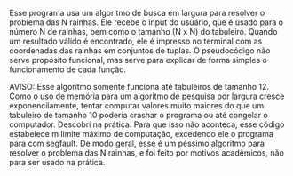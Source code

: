 Esse programa usa um algoritmo de busca em largura para resolver o problema das N rainhas. Ele recebe o input do usuário, que é usado para o número N de rainhas, bem como o tamanho (N x N) do tabuleiro. Quando um resultado válido é encontrado, ele é impresso no terminal com as coordenadas das rainhas em conjuntos de tuplas. O pseudocódigo não serve propósito funcional, mas serve para explicar de forma simples o funcionamento de cada função.

AVISO: Esse algoritmo somente funciona até tabuleiros de tamanho 12. Como o uso de memória para um algoritmo de pesquisa por largura cresce exponencilamente, tentar computar valores muito maiores do que um tabuleiro de tamanho 10 poderia crashar o programa ou até congelar o computador. Descobri na prática. Para que isso não aconteca, esse código estabelece m limite máximo de computação, excedendo ele o programa para com segfault. De modo geral, esse é um péssimo algoritmo para resolver o problema das N rainhas, e foi feito por motivos acadêmicos, não para ser usado na prática.